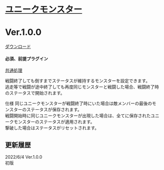 # [ユニークモンスター](https://raw.githubusercontent.com/nuun888/MZ/master/NUUN_UniqueEnemy.js)
# Ver.1.0.0
[ダウンロード](https://raw.githubusercontent.com/nuun888/MZ/master/NUUN_UniqueEnemy.js)
#### 必須、前提プラグイン
[共通処理](https://github.com/nuun888/MZ/blob/master/README/Base.md)  

戦闘終了しても倒すまでステータスが維持するモンスターを設定できます。  
逃走等で戦闘が途中終了しても再度同じモンスターと戦闘した場合、戦闘終了時のステータスで開始されます。  

仕様
同じユニークモンスターが戦闘終了時にいた場合は敵メンバーの最後のモンスターのステータスが保存されます。  
戦闘開始時に同じユニークモンスターが出現した場合は、全てに保存されたユニークモンスターのステータスが適用されます。  
撃破した場合はステータスがリセットされます。  

## 更新履歴
2022/6/4 Ver.1.0.0  
初版  
